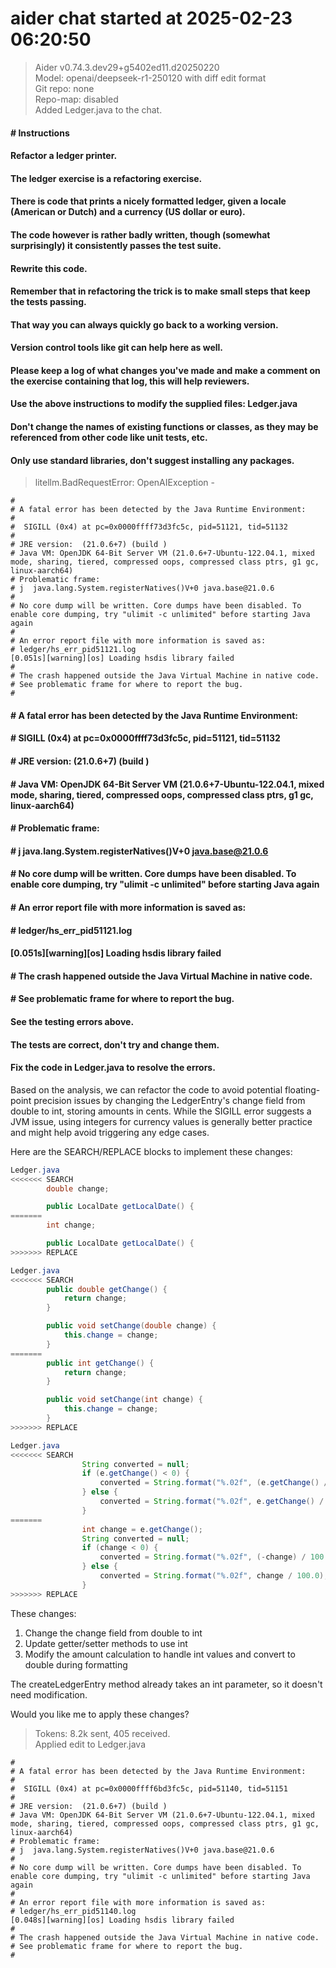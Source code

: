 
# aider chat started at 2025-02-23 06:20:50

> Aider v0.74.3.dev29+g5402ed11.d20250220  
> Model: openai/deepseek-r1-250120 with diff edit format  
> Git repo: none  
> Repo-map: disabled  
> Added Ledger.java to the chat.  

#### # Instructions  
####   
#### Refactor a ledger printer.  
####   
#### The ledger exercise is a refactoring exercise.  
#### There is code that prints a nicely formatted ledger, given a locale (American or Dutch) and a currency (US dollar or euro).  
#### The code however is rather badly written, though (somewhat surprisingly) it consistently passes the test suite.  
####   
#### Rewrite this code.  
#### Remember that in refactoring the trick is to make small steps that keep the tests passing.  
#### That way you can always quickly go back to a working version.  
#### Version control tools like git can help here as well.  
####   
#### Please keep a log of what changes you've made and make a comment on the exercise containing that log, this will help reviewers.  
####   
#### ####  
####   
#### Use the above instructions to modify the supplied files: Ledger.java  
#### Don't change the names of existing functions or classes, as they may be referenced from other code like unit tests, etc.  
#### Only use standard libraries, don't suggest installing any packages.  
> litellm.BadRequestError: OpenAIException -  
```
#
# A fatal error has been detected by the Java Runtime Environment:
#
#  SIGILL (0x4) at pc=0x0000ffff73d3fc5c, pid=51121, tid=51132
#
# JRE version:  (21.0.6+7) (build )
# Java VM: OpenJDK 64-Bit Server VM (21.0.6+7-Ubuntu-122.04.1, mixed mode, sharing, tiered, compressed oops, compressed class ptrs, g1 gc, linux-aarch64)
# Problematic frame:
# j  java.lang.System.registerNatives()V+0 java.base@21.0.6
#
# No core dump will be written. Core dumps have been disabled. To enable core dumping, try "ulimit -c unlimited" before starting Java again
#
# An error report file with more information is saved as:
# ledger/hs_err_pid51121.log
[0.051s][warning][os] Loading hsdis library failed
#
# The crash happened outside the Java Virtual Machine in native code.
# See problematic frame for where to report the bug.
#

```
#### #  
#### # A fatal error has been detected by the Java Runtime Environment:  
#### #  
#### #  SIGILL (0x4) at pc=0x0000ffff73d3fc5c, pid=51121, tid=51132  
#### #  
#### # JRE version:  (21.0.6+7) (build )  
#### # Java VM: OpenJDK 64-Bit Server VM (21.0.6+7-Ubuntu-122.04.1, mixed mode, sharing, tiered, compressed oops, compressed class ptrs, g1 gc, linux-aarch64)  
#### # Problematic frame:  
#### # j  java.lang.System.registerNatives()V+0 java.base@21.0.6  
#### #  
#### # No core dump will be written. Core dumps have been disabled. To enable core dumping, try "ulimit -c unlimited" before starting Java again  
#### #  
#### # An error report file with more information is saved as:  
#### # ledger/hs_err_pid51121.log  
#### [0.051s][warning][os] Loading hsdis library failed  
#### #  
#### # The crash happened outside the Java Virtual Machine in native code.  
#### # See problematic frame for where to report the bug.  
#### #  
#### ####  
####   
#### See the testing errors above.  
#### The tests are correct, don't try and change them.  
#### Fix the code in Ledger.java to resolve the errors.  

Based on the analysis, we can refactor the code to avoid potential floating-point precision issues by changing the LedgerEntry's change field from double to int, storing amounts in cents. While the SIGILL error suggests a JVM issue, using integers for currency values is generally better practice and might help avoid triggering any edge cases.

Here are the SEARCH/REPLACE blocks to implement these changes:

```java
Ledger.java
<<<<<<< SEARCH
        double change;

        public LocalDate getLocalDate() {
=======
        int change;

        public LocalDate getLocalDate() {
>>>>>>> REPLACE
```

```java
Ledger.java
<<<<<<< SEARCH
        public double getChange() {
            return change;
        }

        public void setChange(double change) {
            this.change = change;
        }
=======
        public int getChange() {
            return change;
        }

        public void setChange(int change) {
            this.change = change;
        }
>>>>>>> REPLACE
```

```java
Ledger.java
<<<<<<< SEARCH
                String converted = null;
                if (e.getChange() < 0) {
                    converted = String.format("%.02f", (e.getChange() / 100) * -1);
                } else {
                    converted = String.format("%.02f", e.getChange() / 100);
                }
=======
                int change = e.getChange();
                String converted = null;
                if (change < 0) {
                    converted = String.format("%.02f", (-change) / 100.0);
                } else {
                    converted = String.format("%.02f", change / 100.0);
                }
>>>>>>> REPLACE
```

These changes:
1. Change the change field from double to int
2. Update getter/setter methods to use int
3. Modify the amount calculation to handle int values and convert to double during formatting

The createLedgerEntry method already takes an int parameter, so it doesn't need modification.

Would you like me to apply these changes?

> Tokens: 8.2k sent, 405 received.  
> Applied edit to Ledger.java  
```
#
# A fatal error has been detected by the Java Runtime Environment:
#
#  SIGILL (0x4) at pc=0x0000ffff6bd3fc5c, pid=51140, tid=51151
#
# JRE version:  (21.0.6+7) (build )
# Java VM: OpenJDK 64-Bit Server VM (21.0.6+7-Ubuntu-122.04.1, mixed mode, sharing, tiered, compressed oops, compressed class ptrs, g1 gc, linux-aarch64)
# Problematic frame:
# j  java.lang.System.registerNatives()V+0 java.base@21.0.6
#
# No core dump will be written. Core dumps have been disabled. To enable core dumping, try "ulimit -c unlimited" before starting Java again
#
# An error report file with more information is saved as:
# ledger/hs_err_pid51140.log
[0.048s][warning][os] Loading hsdis library failed
#
# The crash happened outside the Java Virtual Machine in native code.
# See problematic frame for where to report the bug.
#

```